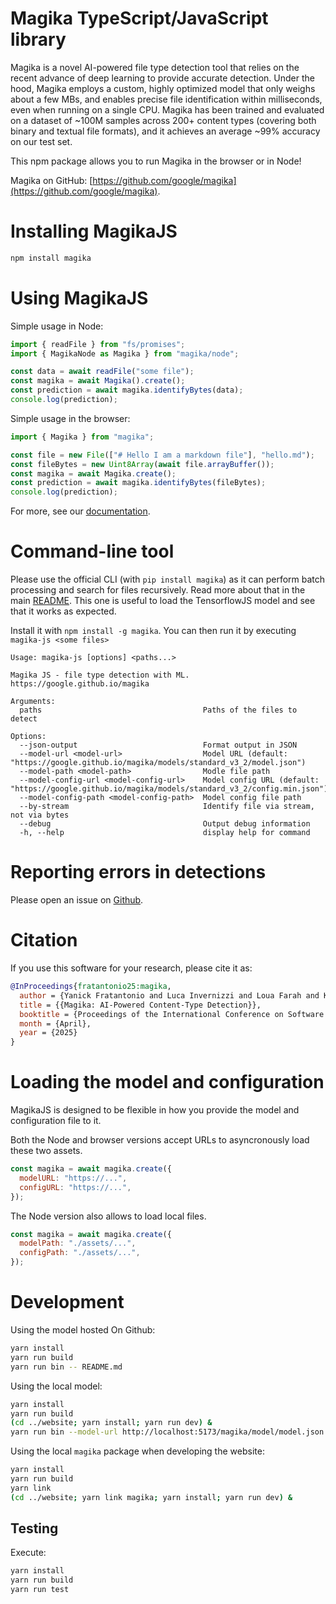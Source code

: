 # Magika TypeScript/JavaScript library

Magika is a novel AI-powered file type detection tool that relies on the recent advance of deep learning to provide accurate detection. Under the hood, Magika employs a custom, highly optimized model that only weighs about a few MBs, and enables precise file identification within milliseconds, even when running on a single CPU. Magika has been trained and evaluated on a dataset of ~100M samples across 200+ content types (covering both binary and textual file formats), and it achieves an average ~99% accuracy on our test set.

This npm package allows you to run Magika in the browser or in Node!

Magika on GitHub: [https://github.com/google/magika](https://github.com/google/magika).


# Installing MagikaJS

```bash
npm install magika
```

# Using MagikaJS

Simple usage in Node:

```js
import { readFile } from "fs/promises";
import { MagikaNode as Magika } from "magika/node";

const data = await readFile("some file");
const magika = await Magika().create();
const prediction = await magika.identifyBytes(data);
console.log(prediction);
```

Simple usage in the browser:

```js
import { Magika } from "magika";

const file = new File(["# Hello I am a markdown file"], "hello.md");
const fileBytes = new Uint8Array(await file.arrayBuffer());
const magika = await Magika.create();
const prediction = await magika.identifyBytes(fileBytes);
console.log(prediction);
```

For more, see our [documentation](https://github.com/google/magika/blob/main/docs/js.md).

# Command-line tool

Please use the official CLI (with `pip install magika`) as it can perform batch processing and search for files recursively.
Read more about that in the main [README](https://github.com/google/magika/blob/main/README.md).
This one is useful to load the TensorflowJS model and see that it works as expected.

Install it with `npm install -g magika`. You can then run it by executing `magika-js <some files>`

```help
Usage: magika-js [options] <paths...>

Magika JS - file type detection with ML. https://google.github.io/magika

Arguments:
  paths                                    Paths of the files to detect

Options:
  --json-output                            Format output in JSON
  --model-url <model-url>                  Model URL (default: "https://google.github.io/magika/models/standard_v3_2/model.json")
  --model-path <model-path>                Modle file path
  --model-config-url <model-config-url>    Model config URL (default: "https://google.github.io/magika/models/standard_v3_2/config.min.json")
  --model-config-path <model-config-path>  Model config file path
  --by-stream                              Identify file via stream, not via bytes
  --debug                                  Output debug information
  -h, --help                               display help for command
```

# Reporting errors in detections

Please open an issue on [Github](https://github.com/google/magika/issues).

# Citation

If you use this software for your research, please cite it as:

```bibtex
@InProceedings{fratantonio25:magika,
  author = {Yanick Fratantonio and Luca Invernizzi and Loua Farah and Kurt Thomas and Marina Zhang and Ange Albertini and Francois Galilee and Giancarlo Metitieri and Julien Cretin and Alexandre Petit-Bianco and David Tao and Elie Bursztein},
  title = {{Magika: AI-Powered Content-Type Detection}},
  booktitle = {Proceedings of the International Conference on Software Engineering (ICSE)},
  month = {April},
  year = {2025}
}
```

# Loading the model and configuration

MagikaJS is designed to be flexible in how you provide the model and configuration file to it.

Both the Node and browser versions accept URLs to asyncronously load these two assets.

```js
const magika = await magika.create({
  modelURL: "https://...",
  configURL: "https://...",
});
```

The Node version also allows to load local files.

```js
const magika = await magika.create({
  modelPath: "./assets/...",
  configPath: "./assets/...",
});
```

# Development

Using the model hosted On Github:

```bash
yarn install
yarn run build
yarn run bin -- README.md
```

Using the local model:

```bash
yarn install
yarn run build
(cd ../website; yarn install; yarn run dev) &
yarn run bin --model-url http://localhost:5173/magika/model/model.json --config-url http://localhost:5173/magika/model/config.json ../tests_data/basic/*
```

Using the local `magika` package when developing the website:

```bash
yarn install
yarn run build
yarn link
(cd ../website; yarn link magika; yarn install; yarn run dev) &
```

## Testing

Execute:

```bash
yarn install
yarn run build
yarn run test
```
